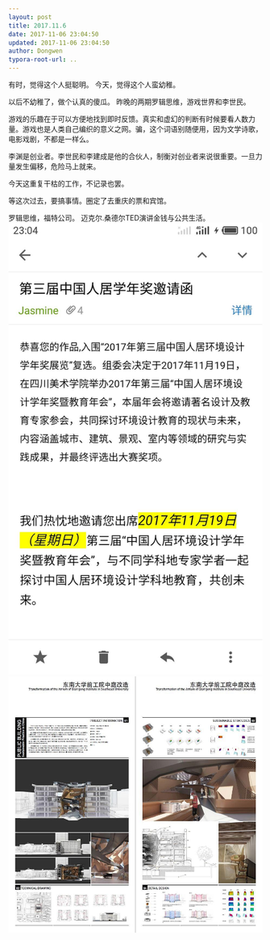 ```yaml
---
layout: post
title: 2017.11.6
date: 2017-11-06 23:04:50
updated: 2017-11-06 23:04:50
author: Dongwen
typora-root-url: ..
---
```




有时，觉得这个人挺聪明。
今天，觉得这个人蛮幼稚。

以后不幼稚了，做个认真的傻瓜。
昨晚的两期罗辑思维，游戏世界和李世民。

游戏的乐趣在于可以方便地找到即时反馈。真实和虚幻的判断有时候要看人数力量。游戏也是人类自己编织的意义之网。骗，这个词语别随便用，因为文学诗歌，电影戏剧，不都是一样么。

李渊是创业者。李世民和李建成是他的合伙人，制衡对创业者来说很重要。一旦力量发生偏移，危险马上就来。

今天这重复干枯的工作，不记录也罢。

等这次过去，要搞事情。圈定了去重庆的票和宾馆。

罗辑思维，福特公司。
迈克尔.桑德尔TED演讲金钱与公共生活。  ![](/img/in-post/x46462873.jpg)
![](/img/in-post/x46462872.jpg)
